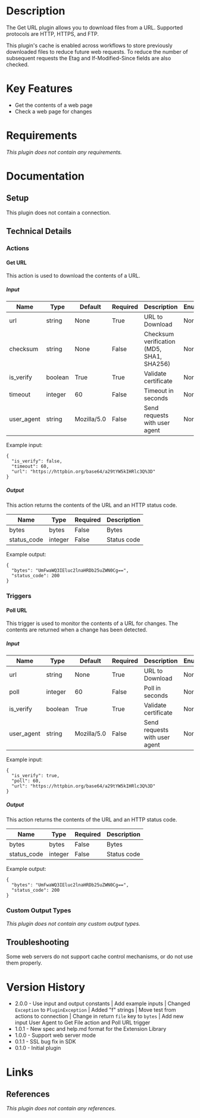 # Description

The Get URL plugin allows you to download files from a URL. Supported protocols are HTTP, HTTPS, and FTP.

This plugin's cache is enabled across workflows to store previously downloaded files to reduce future web requests.
To reduce the number of subsequent requests the Etag and If-Modified-Since fields are also checked.

# Key Features

* Get the contents of a web page
* Check a web page for changes

# Requirements

_This plugin does not contain any requirements._

# Documentation

## Setup

This plugin does not contain a connection.

## Technical Details

### Actions

#### Get URL

This action is used to download the contents of a URL.

##### Input

|Name|Type|Default|Required|Description|Enum|Example|
|----|----|-------|--------|-----------|----|-------|
|url|string|None|True|URL to Download|None|https://example.com|
|checksum|string|None|False|Checksum verification (MD5, SHA1, SHA256)|None|0800fc577294c34e0b28ad2839435945|
|is_verify|boolean|True|True|Validate certificate|None|True|
|timeout|integer|60|False|Timeout in seconds|None|60|
|user_agent|string|Mozilla/5.0|False|Send requests with user agent|None|Mozilla/5.0|

Example input:

```
{
  "is_verify": false,
  "timeout": 60,
  "url": "https://httpbin.org/base64/a29tYW5kIHRlc3Q%3D"
}
```

##### Output

This action returns the contents of the URL and an HTTP status code.

|Name|Type|Required|Description|
|----|----|--------|-----------|
|bytes|bytes|False|Bytes|
|status_code|integer|False|Status code|

Example output:

```
{
  "bytes": "UmFwaWQ3IEluc2lnaHRDb25uZWN0Cg==",
  "status_code": 200
}
```

### Triggers

#### Poll URL

This trigger is used to monitor the contents of a URL for changes. The contents are returned when a change has been detected.

##### Input

|Name|Type|Default|Required|Description|Enum|Example|
|----|----|-------|--------|-----------|----|-------|
|url|string|None|True|URL to Download|None|https://example.com|
|poll|integer|60|False|Poll in seconds|None|60|
|is_verify|boolean|True|True|Validate certificate|None|True|
|user_agent|string|Mozilla/5.0|False|Send requests with user agent|None|Mozilla/5.0|

Example input:

```
{
  "is_verify": true,
  "poll": 60,
  "url": "https://httpbin.org/base64/a29tYW5kIHRlc3Q%3D"
}
```

##### Output

This action returns the contents of the URL and an HTTP status code.

|Name|Type|Required|Description|
|----|----|--------|-----------|
|bytes|bytes|False|Bytes|
|status_code|integer|False|Status code|

Example output:

```
{
  "bytes": "UmFwaWQ3IEluc2lnaHRDb25uZWN0Cg==",
  "status_code": 200
}
```

### Custom Output Types

_This plugin does not contain any custom output types._

## Troubleshooting

Some web servers do not support cache control mechanisms, or do not use them properly.

# Version History

* 2.0.0 - Use input and output constants | Add example inputs | Changed `Exception` to `PluginException` | Added "f" strings | Move test from actions to connection | Change in return `file` key to `bytes` | Add new input User Agent to Get File action and Poll URL trigger
* 1.0.1 - New spec and help.md format for the Extension Library
* 1.0.0 - Support web server mode
* 0.1.1 - SSL bug fix in SDK
* 0.1.0 - Initial plugin

# Links

## References

_This plugin does not contain any references._
